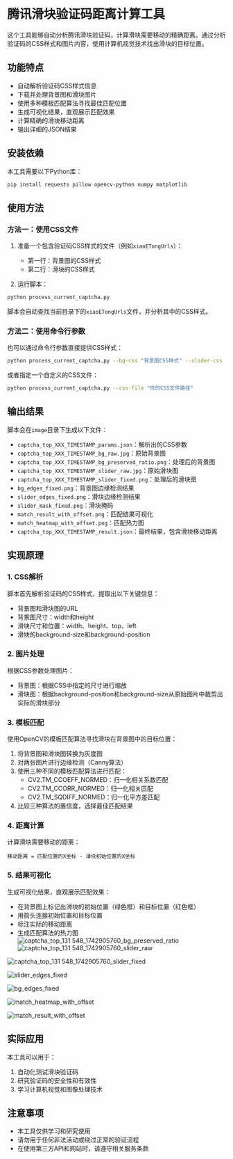 # 腾讯滑块验证码距离计算工具

这个工具能够自动分析腾讯滑块验证码，计算滑块需要移动的精确距离。通过分析验证码的CSS样式和图片内容，使用计算机视觉技术找出滑块的目标位置。

## 功能特点

- 自动解析验证码CSS样式信息
- 下载并处理背景图和滑块图片
- 使用多种模板匹配算法寻找最佳匹配位置
- 生成可视化结果，直观展示匹配效果
- 计算精确的滑块移动距离
- 输出详细的JSON结果

## 安装依赖

本工具需要以下Python库：

```bash
pip install requests pillow opencv-python numpy matplotlib
```

## 使用方法

### 方法一：使用CSS文件

1. 准备一个包含验证码CSS样式的文件（例如`xiaoETongUrls`）：
   - 第一行：背景图的CSS样式
   - 第二行：滑块的CSS样式

2. 运行脚本：

```bash
python process_current_captcha.py
```

脚本会自动查找当前目录下的`xiaoETongUrls`文件，并分析其中的CSS样式。

### 方法二：使用命令行参数

也可以通过命令行参数直接提供CSS样式：

```bash
python process_current_captcha.py --bg-css "背景图CSS样式" --slider-css "滑块CSS样式"
```

或者指定一个自定义的CSS文件：

```bash
python process_current_captcha.py --css-file "你的CSS文件路径"
```

## 输出结果

脚本会在`image`目录下生成以下文件：

- `captcha_top_XXX_TIMESTAMP_params.json`：解析出的CSS参数
- `captcha_top_XXX_TIMESTAMP_bg_raw.jpg`：原始背景图
- `captcha_top_XXX_TIMESTAMP_bg_preserved_ratio.png`：处理后的背景图
- `captcha_top_XXX_TIMESTAMP_slider_raw.jpg`：原始滑块图
- `captcha_top_XXX_TIMESTAMP_slider_fixed.png`：处理后的滑块图
- `bg_edges_fixed.png`：背景图边缘检测结果
- `slider_edges_fixed.png`：滑块边缘检测结果
- `slider_mask_fixed.png`：滑块掩码
- `match_result_with_offset.png`：匹配结果可视化
- `match_heatmap_with_offset.png`：匹配热力图
- `captcha_top_XXX_TIMESTAMP_result.json`：最终结果，包含滑块移动距离

## 实现原理

### 1. CSS解析

脚本首先解析验证码的CSS样式，提取出以下关键信息：

- 背景图和滑块图的URL
- 背景图尺寸：width和height
- 滑块尺寸和位置：width、height、top、left
- 滑块的background-size和background-position

### 2. 图片处理

根据CSS参数处理图片：

- 背景图：根据CSS中指定的尺寸进行缩放
- 滑块图：根据background-position和background-size从原始图片中裁剪出实际的滑块部分

### 3. 模板匹配

使用OpenCV的模板匹配算法寻找滑块在背景图中的目标位置：

1. 将背景图和滑块图转换为灰度图
2. 对两张图片进行边缘检测（Canny算法）
3. 使用三种不同的模板匹配算法进行匹配：
   - CV2.TM_CCOEFF_NORMED：归一化相关系数匹配
   - CV2.TM_CCORR_NORMED：归一化相关匹配
   - CV2.TM_SQDIFF_NORMED：归一化平方差匹配
4. 比较三种算法的置信度，选择最佳匹配结果

### 4. 距离计算

计算滑块需要移动的距离：

```
移动距离 = 匹配位置的X坐标 - 滑块初始位置的X坐标
```

### 5. 结果可视化

生成可视化结果，直观展示匹配效果：

- 在背景图上标记出滑块的初始位置（绿色框）和目标位置（红色框）
- 用箭头连接初始位置和目标位置
- 标注实际的移动距离
- 生成匹配算法的热力图
  ![captcha_top_131 548_1742905760_bg_preserved_ratio](https://github.com/user-attachments/assets/c51487b1-237e-444f-9641-9e11b8d513ec)
![captcha_top_131 548_1742905760_slider_raw](https://github.com/user-attachments/assets/459fbd01-34e3-4b67-8ef3-239d404ceae4)

![captcha_top_131 548_1742905760_slider_fixed](https://github.com/user-attachments/assets/c5555666-7285-4873-83e9-5180573b82ff)

![slider_edges_fixed](https://github.com/user-attachments/assets/2d2d3bb9-0625-45a3-866f-b004b749b0e4)


  ![bg_edges_fixed](https://github.com/user-attachments/assets/5c813508-d2b0-4112-8269-e8b28de6f751)
  
![match_heatmap_with_offset](https://github.com/user-attachments/assets/4be34a46-bd86-423c-9fec-1503b6a61152)

  ![match_result_with_offset](https://github.com/user-attachments/assets/404177c6-4256-4996-99e2-0c4f9f72453c)


## 实际应用

本工具可以用于：

1. 自动化测试滑块验证码
2. 研究验证码的安全性和有效性
3. 学习计算机视觉和图像处理技术

## 注意事项

- 本工具仅供学习和研究使用
- 请勿用于任何非法活动或绕过正常的验证流程
- 在使用第三方API和网站时，请遵守相关服务条款 
